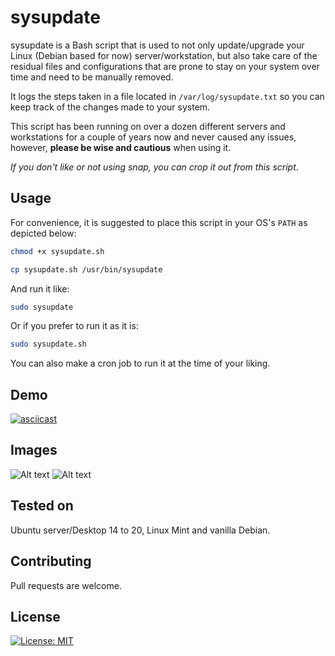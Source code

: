 # sysupdate

sysupdate is a Bash script that is used to not only update/upgrade your Linux (Debian based for now) server/workstation, but also take care of the residual files and configurations that are prone to stay on your system over time and need to be manually removed.

It logs the steps taken in a file located in ```/var/log/sysupdate.txt``` so you can keep track of the changes made to your system.

This script has been running on over a dozen different servers and workstations for a couple of years now and never caused any issues, however, **please be wise and cautious** when using it.

_If you don't like or not using snap, you can crop it out from this script_.

## Usage

For convenience, it is suggested to place this script in your OS's ```PATH``` as depicted below:

```bash
chmod +x sysupdate.sh

cp sysupdate.sh /usr/bin/sysupdate
```

And run it like:

```bash
sudo sysupdate
```

Or if you prefer to run it as it is:

```bash
sudo sysupdate.sh
```

You can also make a cron job to run it at the time of your liking.

## Demo

[![asciicast](https://asciinema.org/a/qnuWfHTvsXf8VDl0aHbpwC2Mq.svg)](https://asciinema.org/a/qnuWfHTvsXf8VDl0aHbpwC2Mq)

## Images

![Alt text](sysupdate1.jpg?raw=true "Title")
![Alt text](sysupdate2.jpg?raw=true "Title")

## Tested on

Ubuntu server/Desktop 14 to 20, Linux Mint and vanilla Debian.

## Contributing

Pull requests are welcome.

## License

[![License: MIT](https://img.shields.io/badge/License-MIT-yellow.svg)](https://opensource.org/licenses/MIT)
